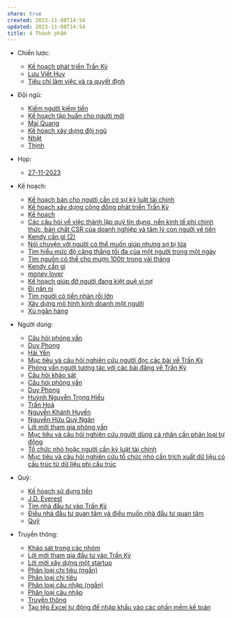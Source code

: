 ```yaml
---
share: true
created: 2023-11-08T14:54
updated: 2023-11-08T14:54
title: 4 Thành phẩm
---
```


- Chiến lược: 
    - [Kế hoạch phát triển Trấn Kỳ](./Chi%E1%BA%BFn%20l%C6%B0%E1%BB%A3c/K%E1%BA%BF%20ho%E1%BA%A1ch%20ph%C3%A1t%20tri%E1%BB%83n%20Tr%E1%BA%A5n%20K%E1%BB%B3.md)
    - [Lưu Viết Huy](L%C6%B0u%20Vi%E1%BA%BFt%20Huy.md)
    - [Tiêu chí làm việc và ra quyết định](./Chi%E1%BA%BFn%20l%C6%B0%E1%BB%A3c/Ti%C3%AAu%20ch%C3%AD%20l%C3%A0m%20vi%E1%BB%87c%20v%C3%A0%20ra%20quy%E1%BA%BFt%20%C4%91%E1%BB%8Bnh.md)

- Đội ngũ: 
    - [Kiếm người kiếm tiền](./%C4%90%E1%BB%99i%20ng%C5%A9/Ki%E1%BA%BFm%20ng%C6%B0%E1%BB%9Di%20ki%E1%BA%BFm%20ti%E1%BB%81n.md)
    - [Kế hoạch tập huấn cho người mới](./%C4%90%E1%BB%99i%20ng%C5%A9/K%E1%BA%BF%20ho%E1%BA%A1ch%20t%E1%BA%ADp%20hu%E1%BA%A5n%20cho%20ng%C6%B0%E1%BB%9Di%20m%E1%BB%9Bi.md)
    - [Mai Quang](./%C4%90%E1%BB%99i%20ng%C5%A9/Mai%20Quang.md)
    - [Kế hoạch xây dựng đội ngũ](./%C4%90%E1%BB%99i%20ng%C5%A9/K%E1%BA%BF%20ho%E1%BA%A1ch%20x%C3%A2y%20d%E1%BB%B1ng%20%C4%91%E1%BB%99i%20ng%C5%A9.md)
    - [Nhật](./%C4%90%E1%BB%99i%20ng%C5%A9/Nh%E1%BA%ADt.md)
    - [Thịnh](./%C4%90%E1%BB%99i%20ng%C5%A9/Th%E1%BB%8Bnh.md)

- Họp: 
    - [27-11-2023](./H%E1%BB%8Dp/27-11-2023.md)

- Kế hoạch: 
    - [Kế hoạch bán cho người cần có sự kỷ luật tài chính](./K%E1%BA%BF%20ho%E1%BA%A1ch/K%E1%BA%BF%20ho%E1%BA%A1ch%20t%E1%BA%A1o%20l%E1%BB%A3i%20nhu%E1%BA%ADn%20t%E1%BB%AB%20Tr%E1%BA%A5n%20K%E1%BB%B3/K%E1%BA%BF%20ho%E1%BA%A1ch%20b%C3%A1n%20cho%20ng%C6%B0%E1%BB%9Di%20c%E1%BA%A7n%20c%C3%B3%20s%E1%BB%B1%20k%E1%BB%B7%20lu%E1%BA%ADt%20t%C3%A0i%20ch%C3%ADnh.md)
    - [Kế hoạch xây dựng cộng đồng phát triển Trấn Kỳ](./K%E1%BA%BF%20ho%E1%BA%A1ch/K%E1%BA%BF%20ho%E1%BA%A1ch%20x%C3%A2y%20d%E1%BB%B1ng%20c%E1%BB%99ng%20%C4%91%E1%BB%93ng%20ph%C3%A1t%20tri%E1%BB%83n%20Tr%E1%BA%A5n%20K%E1%BB%B3.md)
    - [Kế hoạch](./K%E1%BA%BF%20ho%E1%BA%A1ch/index.md)
    - [Các câu hỏi về việc thành lập quỹ tín dụng, nền kinh tế phi chính thức, bản chất CSR của doanh nghiệp và tâm lý con người về tiền](./K%E1%BA%BF%20ho%E1%BA%A1ch/K%E1%BA%BF%20ho%E1%BA%A1ch%20gi%C3%BAp%20%C4%91%E1%BB%A1%20ng%C6%B0%E1%BB%9Di%20%C4%91ang%20ki%E1%BB%87t%20qu%E1%BB%87%20v%C3%AC%20n%E1%BB%A3/C%C3%A1c%20c%C3%A2u%20h%E1%BB%8Fi%20v%E1%BB%81%20vi%E1%BB%87c%20th%C3%A0nh%20l%E1%BA%ADp%20qu%E1%BB%B9%20t%C3%ADn%20d%E1%BB%A5ng,%20n%E1%BB%81n%20kinh%20t%E1%BA%BF%20phi%20ch%C3%ADnh%20th%E1%BB%A9c,%20b%E1%BA%A3n%20ch%E1%BA%A5t%20CSR%20c%E1%BB%A7a%20doanh%20nghi%E1%BB%87p%20v%C3%A0%20t%C3%A2m%20l%C3%BD%20con%20ng%C6%B0%E1%BB%9Di%20v%E1%BB%81%20ti%E1%BB%81n.md)
    - [Kendy cần gì (2)](./K%E1%BA%BF%20ho%E1%BA%A1ch/K%E1%BA%BF%20ho%E1%BA%A1ch%20gi%C3%BAp%20%C4%91%E1%BB%A1%20ng%C6%B0%E1%BB%9Di%20%C4%91ang%20ki%E1%BB%87t%20qu%E1%BB%87%20v%C3%AC%20n%E1%BB%A3/Kendy%20c%E1%BA%A7n%20g%C3%AC%20(2).md)
    - [Nói chuyện với người có thể muốn giúp nhưng sợ bị lừa](./K%E1%BA%BF%20ho%E1%BA%A1ch/K%E1%BA%BF%20ho%E1%BA%A1ch%20gi%C3%BAp%20%C4%91%E1%BB%A1%20ng%C6%B0%E1%BB%9Di%20%C4%91ang%20ki%E1%BB%87t%20qu%E1%BB%87%20v%C3%AC%20n%E1%BB%A3/N%C3%B3i%20chuy%E1%BB%87n%20v%E1%BB%9Bi%20ng%C6%B0%E1%BB%9Di%20c%C3%B3%20th%E1%BB%83%20mu%E1%BB%91n%20gi%C3%BAp%20nh%C6%B0ng%20s%E1%BB%A3%20b%E1%BB%8B%20l%E1%BB%ABa.md)
    - [Tìm hiểu mức độ căng thẳng tối đa của một người trong một ngày](./K%E1%BA%BF%20ho%E1%BA%A1ch/K%E1%BA%BF%20ho%E1%BA%A1ch%20gi%C3%BAp%20%C4%91%E1%BB%A1%20ng%C6%B0%E1%BB%9Di%20%C4%91ang%20ki%E1%BB%87t%20qu%E1%BB%87%20v%C3%AC%20n%E1%BB%A3/T%C3%ACm%20hi%E1%BB%83u%20m%E1%BB%A9c%20%C4%91%E1%BB%99%20c%C4%83ng%20th%E1%BA%B3ng%20t%E1%BB%91i%20%C4%91a%20c%E1%BB%A7a%20m%E1%BB%99t%20ng%C6%B0%E1%BB%9Di%20trong%20m%E1%BB%99t%20ng%C3%A0y.md)
    - [Tìm nguồn có thể cho mượn 100tr trong vài tháng](./K%E1%BA%BF%20ho%E1%BA%A1ch/K%E1%BA%BF%20ho%E1%BA%A1ch%20gi%C3%BAp%20%C4%91%E1%BB%A1%20ng%C6%B0%E1%BB%9Di%20%C4%91ang%20ki%E1%BB%87t%20qu%E1%BB%87%20v%C3%AC%20n%E1%BB%A3/T%C3%ACm%20ngu%E1%BB%93n%20c%C3%B3%20th%E1%BB%83%20cho%20m%C6%B0%E1%BB%A3n%20100tr%20trong%20v%C3%A0i%20th%C3%A1ng.md)
    - [Kendy cần gì](./K%E1%BA%BF%20ho%E1%BA%A1ch/K%E1%BA%BF%20ho%E1%BA%A1ch%20gi%C3%BAp%20%C4%91%E1%BB%A1%20ng%C6%B0%E1%BB%9Di%20%C4%91ang%20ki%E1%BB%87t%20qu%E1%BB%87%20v%C3%AC%20n%E1%BB%A3/Kendy%20c%E1%BA%A7n%20g%C3%AC.md)
    - [money lover](./K%E1%BA%BF%20ho%E1%BA%A1ch/K%E1%BA%BF%20ho%E1%BA%A1ch%20gi%C3%BAp%20%C4%91%E1%BB%A1%20ng%C6%B0%E1%BB%9Di%20%C4%91ang%20ki%E1%BB%87t%20qu%E1%BB%87%20v%C3%AC%20n%E1%BB%A3/money%20lover.md)
    - [Kế hoạch giúp đỡ người đang kiệt quệ vì nợ](./K%E1%BA%BF%20ho%E1%BA%A1ch/K%E1%BA%BF%20ho%E1%BA%A1ch%20gi%C3%BAp%20%C4%91%E1%BB%A1%20ng%C6%B0%E1%BB%9Di%20%C4%91ang%20ki%E1%BB%87t%20qu%E1%BB%87%20v%C3%AC%20n%E1%BB%A3/index.md)
    - [Đi năn nỉ](./K%E1%BA%BF%20ho%E1%BA%A1ch/K%E1%BA%BF%20ho%E1%BA%A1ch%20gi%C3%BAp%20%C4%91%E1%BB%A1%20ng%C6%B0%E1%BB%9Di%20%C4%91ang%20ki%E1%BB%87t%20qu%E1%BB%87%20v%C3%AC%20n%E1%BB%A3/%C4%90i%20n%C4%83n%20n%E1%BB%89.md)
    - [Tìm người có tiền nhàn rỗi lớn](./K%E1%BA%BF%20ho%E1%BA%A1ch/K%E1%BA%BF%20ho%E1%BA%A1ch%20gi%C3%BAp%20%C4%91%E1%BB%A1%20ng%C6%B0%E1%BB%9Di%20%C4%91ang%20ki%E1%BB%87t%20qu%E1%BB%87%20v%C3%AC%20n%E1%BB%A3/T%C3%ACm%20ng%C6%B0%E1%BB%9Di%20c%C3%B3%20ti%E1%BB%81n%20nh%C3%A0n%20r%E1%BB%97i%20l%E1%BB%9Bn.md)
    - [Xây dựng mô hình kinh doanh một người](./K%E1%BA%BF%20ho%E1%BA%A1ch/K%E1%BA%BF%20ho%E1%BA%A1ch%20gi%C3%BAp%20%C4%91%E1%BB%A1%20ng%C6%B0%E1%BB%9Di%20%C4%91ang%20ki%E1%BB%87t%20qu%E1%BB%87%20v%C3%AC%20n%E1%BB%A3/X%C3%A2y%20d%E1%BB%B1ng%20m%C3%B4%20h%C3%ACnh%20kinh%20doanh%20m%E1%BB%99t%20ng%C6%B0%E1%BB%9Di.md)
    - [Xù ngân hàng](./K%E1%BA%BF%20ho%E1%BA%A1ch/K%E1%BA%BF%20ho%E1%BA%A1ch%20gi%C3%BAp%20%C4%91%E1%BB%A1%20ng%C6%B0%E1%BB%9Di%20%C4%91ang%20ki%E1%BB%87t%20qu%E1%BB%87%20v%C3%AC%20n%E1%BB%A3/X%C3%B9%20ng%C3%A2n%20h%C3%A0ng.md)

- Người dùng: 
    - [Câu hỏi phỏng vấn](./Ng%C6%B0%E1%BB%9Di%20d%C3%B9ng/Ng%C6%B0%E1%BB%9Di%20d%C3%B9ng%20c%C3%A1%20nh%C3%A2n/S%E1%BB%B1%20ti%E1%BA%BFp%20nh%E1%BA%ADn%20v%E1%BB%9Bi%20c%C3%A1c%20b%C3%A0i%20vi%E1%BA%BFt/C%C3%A2u%20h%E1%BB%8Fi%20ph%E1%BB%8Fng%20v%E1%BA%A5n.md)
    - [Duy Phong](./Ng%C6%B0%E1%BB%9Di%20d%C3%B9ng/Ng%C6%B0%E1%BB%9Di%20d%C3%B9ng%20c%C3%A1%20nh%C3%A2n/S%E1%BB%B1%20ti%E1%BA%BFp%20nh%E1%BA%ADn%20v%E1%BB%9Bi%20c%C3%A1c%20b%C3%A0i%20vi%E1%BA%BFt/K%E1%BA%BFt%20qu%E1%BA%A3/Duy%20Phong.md)
    - [Hải Yến](./Ng%C6%B0%E1%BB%9Di%20d%C3%B9ng/Ng%C6%B0%E1%BB%9Di%20d%C3%B9ng%20c%C3%A1%20nh%C3%A2n/S%E1%BB%B1%20ti%E1%BA%BFp%20nh%E1%BA%ADn%20v%E1%BB%9Bi%20c%C3%A1c%20b%C3%A0i%20vi%E1%BA%BFt/K%E1%BA%BFt%20qu%E1%BA%A3/H%E1%BA%A3i%20Y%E1%BA%BFn.md)
    - [Mục tiêu và câu hỏi nghiên cứu người đọc các bài về Trấn Kỳ](./Ng%C6%B0%E1%BB%9Di%20d%C3%B9ng/Ng%C6%B0%E1%BB%9Di%20d%C3%B9ng%20c%C3%A1%20nh%C3%A2n/S%E1%BB%B1%20ti%E1%BA%BFp%20nh%E1%BA%ADn%20v%E1%BB%9Bi%20c%C3%A1c%20b%C3%A0i%20vi%E1%BA%BFt/M%E1%BB%A5c%20ti%C3%AAu%20v%C3%A0%20c%C3%A2u%20h%E1%BB%8Fi%20nghi%C3%AAn%20c%E1%BB%A9u%20ng%C6%B0%E1%BB%9Di%20%C4%91%E1%BB%8Dc%20c%C3%A1c%20b%C3%A0i%20v%E1%BB%81%20Tr%E1%BA%A5n%20K%E1%BB%B3.md)
    - [Phỏng vấn người tương tác với các bài đăng về Trấn Kỳ](./Ng%C6%B0%E1%BB%9Di%20d%C3%B9ng/Ng%C6%B0%E1%BB%9Di%20d%C3%B9ng%20c%C3%A1%20nh%C3%A2n/S%E1%BB%B1%20ti%E1%BA%BFp%20nh%E1%BA%ADn%20v%E1%BB%9Bi%20c%C3%A1c%20b%C3%A0i%20vi%E1%BA%BFt/Ph%E1%BB%8Fng%20v%E1%BA%A5n%20ng%C6%B0%E1%BB%9Di%20t%C6%B0%C6%A1ng%20t%C3%A1c%20v%E1%BB%9Bi%20c%C3%A1c%20b%C3%A0i%20%C4%91%C4%83ng%20v%E1%BB%81%20Tr%E1%BA%A5n%20K%E1%BB%B3.md)
    - [Câu hỏi khảo sát](./Ng%C6%B0%E1%BB%9Di%20d%C3%B9ng/Ng%C6%B0%E1%BB%9Di%20d%C3%B9ng%20c%C3%A1%20nh%C3%A2n/Nhu%20c%E1%BA%A7u%20ph%C3%A2n%20lo%E1%BA%A1i%20t%E1%BB%B1%20%C4%91%E1%BB%99ng/C%C3%A2u%20h%E1%BB%8Fi%20kh%E1%BA%A3o%20s%C3%A1t.md)
    - [Câu hỏi phỏng vấn](./Ng%C6%B0%E1%BB%9Di%20d%C3%B9ng/Ng%C6%B0%E1%BB%9Di%20d%C3%B9ng%20c%C3%A1%20nh%C3%A2n/Nhu%20c%E1%BA%A7u%20ph%C3%A2n%20lo%E1%BA%A1i%20t%E1%BB%B1%20%C4%91%E1%BB%99ng/C%C3%A2u%20h%E1%BB%8Fi%20ph%E1%BB%8Fng%20v%E1%BA%A5n.md)
    - [Duy Phong](./Ng%C6%B0%E1%BB%9Di%20d%C3%B9ng/Ng%C6%B0%E1%BB%9Di%20d%C3%B9ng%20c%C3%A1%20nh%C3%A2n/Nhu%20c%E1%BA%A7u%20ph%C3%A2n%20lo%E1%BA%A1i%20t%E1%BB%B1%20%C4%91%E1%BB%99ng/K%E1%BA%BFt%20qu%E1%BA%A3/Duy%20Phong.md)
    - [Huỳnh Nguyễn Trọng Hiếu](Hu%E1%BB%B3nh%20Nguy%E1%BB%85n%20Tr%E1%BB%8Dng%20Hi%E1%BA%BFu.md)
    - [Trần Hoà](./Ng%C6%B0%E1%BB%9Di%20d%C3%B9ng/Ng%C6%B0%E1%BB%9Di%20d%C3%B9ng%20c%C3%A1%20nh%C3%A2n/Nhu%20c%E1%BA%A7u%20ph%C3%A2n%20lo%E1%BA%A1i%20t%E1%BB%B1%20%C4%91%E1%BB%99ng/K%E1%BA%BFt%20qu%E1%BA%A3/Tr%E1%BA%A7n%20Ho%C3%A0.md)
    - [Nguyễn Khánh Huyền](./Ng%C6%B0%E1%BB%9Di%20d%C3%B9ng/Ng%C6%B0%E1%BB%9Di%20d%C3%B9ng%20c%C3%A1%20nh%C3%A2n/Nhu%20c%E1%BA%A7u%20ph%C3%A2n%20lo%E1%BA%A1i%20t%E1%BB%B1%20%C4%91%E1%BB%99ng/K%E1%BA%BFt%20qu%E1%BA%A3/Nguy%E1%BB%85n%20Kh%C3%A1nh%20Huy%E1%BB%81n.md)
    - [Nguyễn Hữu Quý Ngân](./Ng%C6%B0%E1%BB%9Di%20d%C3%B9ng/Ng%C6%B0%E1%BB%9Di%20d%C3%B9ng%20c%C3%A1%20nh%C3%A2n/Nhu%20c%E1%BA%A7u%20ph%C3%A2n%20lo%E1%BA%A1i%20t%E1%BB%B1%20%C4%91%E1%BB%99ng/K%E1%BA%BFt%20qu%E1%BA%A3/Nguy%E1%BB%85n%20H%E1%BB%AFu%20Qu%C3%BD%20Ng%C3%A2n.md)
    - [Lời mời tham gia phỏng vấn](./Ng%C6%B0%E1%BB%9Di%20d%C3%B9ng/Ng%C6%B0%E1%BB%9Di%20d%C3%B9ng%20c%C3%A1%20nh%C3%A2n/Nhu%20c%E1%BA%A7u%20ph%C3%A2n%20lo%E1%BA%A1i%20t%E1%BB%B1%20%C4%91%E1%BB%99ng/L%E1%BB%9Di%20m%E1%BB%9Di%20tham%20gia%20ph%E1%BB%8Fng%20v%E1%BA%A5n.md)
    - [Mục tiêu và câu hỏi nghiên cứu người dùng cá nhân cần phân loại tự động](./Ng%C6%B0%E1%BB%9Di%20d%C3%B9ng/Ng%C6%B0%E1%BB%9Di%20d%C3%B9ng%20c%C3%A1%20nh%C3%A2n/Nhu%20c%E1%BA%A7u%20ph%C3%A2n%20lo%E1%BA%A1i%20t%E1%BB%B1%20%C4%91%E1%BB%99ng/M%E1%BB%A5c%20ti%C3%AAu%20v%C3%A0%20c%C3%A2u%20h%E1%BB%8Fi%20nghi%C3%AAn%20c%E1%BB%A9u%20ng%C6%B0%E1%BB%9Di%20d%C3%B9ng%20c%C3%A1%20nh%C3%A2n%20c%E1%BA%A7n%20ph%C3%A2n%20lo%E1%BA%A1i%20t%E1%BB%B1%20%C4%91%E1%BB%99ng.md)
    - [Tổ chức nhỏ hoặc người cần kỷ luật tài chính](./Ng%C6%B0%E1%BB%9Di%20d%C3%B9ng/Ng%C6%B0%E1%BB%9Di%20d%C3%B9ng%20c%C3%A1%20nh%C3%A2n/T%E1%BB%95%20ch%E1%BB%A9c%20nh%E1%BB%8F%20ho%E1%BA%B7c%20ng%C6%B0%E1%BB%9Di%20c%E1%BA%A7n%20k%E1%BB%B7%20lu%E1%BA%ADt%20t%C3%A0i%20ch%C3%ADnh.md)
    - [Mục tiêu và câu hỏi nghiên cứu tổ chức nhỏ cần trích xuất dữ liệu có cấu trúc từ dữ liệu phi cấu trúc](./Ng%C6%B0%E1%BB%9Di%20d%C3%B9ng/T%E1%BB%95%20ch%E1%BB%A9c%20nh%E1%BB%8F/M%E1%BB%A5c%20ti%C3%AAu%20v%C3%A0%20c%C3%A2u%20h%E1%BB%8Fi%20nghi%C3%AAn%20c%E1%BB%A9u%20t%E1%BB%95%20ch%E1%BB%A9c%20nh%E1%BB%8F%20c%E1%BA%A7n%20tr%C3%ADch%20xu%E1%BA%A5t%20d%E1%BB%AF%20li%E1%BB%87u%20c%C3%B3%20c%E1%BA%A5u%20tr%C3%BAc%20t%E1%BB%AB%20d%E1%BB%AF%20li%E1%BB%87u%20phi%20c%E1%BA%A5u%20tr%C3%BAc.md)

- Quỹ: 
    - [Kế hoạch sử dụng tiền](./Qu%E1%BB%B9/K%E1%BA%BF%20ho%E1%BA%A1ch%20s%E1%BB%AD%20d%E1%BB%A5ng%20ti%E1%BB%81n.md)
    - [J.D. Everest](./Qu%E1%BB%B9/Nh%C3%A0%20%C4%91%E1%BA%A7u%20t%C6%B0/J.D.%20Everest.md)
    - [Tìm nhà đầu tư vào Trấn Kỳ](./Qu%E1%BB%B9/Nh%C3%A0%20%C4%91%E1%BA%A7u%20t%C6%B0/T%C3%ACm%20nh%C3%A0%20%C4%91%E1%BA%A7u%20t%C6%B0%20v%C3%A0o%20Tr%E1%BA%A5n%20K%E1%BB%B3.md)
    - [Điều nhà đầu tư quan tâm và điều muốn nhà đầu tư quan tâm](./Qu%E1%BB%B9/%C4%90i%E1%BB%81u%20nh%C3%A0%20%C4%91%E1%BA%A7u%20t%C6%B0%20quan%20t%C3%A2m%20v%C3%A0%20%C4%91i%E1%BB%81u%20mu%E1%BB%91n%20nh%C3%A0%20%C4%91%E1%BA%A7u%20t%C6%B0%20quan%20t%C3%A2m.md)
    - [Quỹ](./Qu%E1%BB%B9/index.md)

- Truyền thông: 
    - [Khảo sát trong các nhóm](./Truy%E1%BB%81n%20th%C3%B4ng/Kh%E1%BA%A3o%20s%C3%A1t%20trong%20c%C3%A1c%20nh%C3%B3m.md)
    - [Lời mời tham gia đầu tư vào Trấn Kỳ](./Truy%E1%BB%81n%20th%C3%B4ng/L%E1%BB%9Di%20m%E1%BB%9Di%20tham%20gia%20%C4%91%E1%BA%A7u%20t%C6%B0%20v%C3%A0o%20Tr%E1%BA%A5n%20K%E1%BB%B3.md)
    - [Lời mời xây dựng một startup](./Truy%E1%BB%81n%20th%C3%B4ng/L%E1%BB%9Di%20m%E1%BB%9Di%20x%C3%A2y%20d%E1%BB%B1ng%20m%E1%BB%99t%20startup.md)
    - [Phân loại chi tiêu (ngắn)](./Truy%E1%BB%81n%20th%C3%B4ng/Ph%C3%A2n%20lo%E1%BA%A1i%20chi%20ti%C3%AAu%20(ng%E1%BA%AFn).md)
    - [Phân loại chi tiêu](./Truy%E1%BB%81n%20th%C3%B4ng/Ph%C3%A2n%20lo%E1%BA%A1i%20chi%20ti%C3%AAu.md)
    - [Phân loại câu nhập (ngắn)](./Truy%E1%BB%81n%20th%C3%B4ng/Ph%C3%A2n%20lo%E1%BA%A1i%20c%C3%A2u%20nh%E1%BA%ADp%20(ng%E1%BA%AFn).md)
    - [Phân loại câu nhập](./Truy%E1%BB%81n%20th%C3%B4ng/Ph%C3%A2n%20lo%E1%BA%A1i%20c%C3%A2u%20nh%E1%BA%ADp.md)
    - [Truyền thông](./Truy%E1%BB%81n%20th%C3%B4ng/index.md)
    - [Tạo tệp Excel tự động để nhập khẩu vào các phần mềm kế toán](./Truy%E1%BB%81n%20th%C3%B4ng/T%E1%BA%A1o%20t%E1%BB%87p%20Excel%20t%E1%BB%B1%20%C4%91%E1%BB%99ng%20%C4%91%E1%BB%83%20nh%E1%BA%ADp%20kh%E1%BA%A9u%20v%C3%A0o%20c%C3%A1c%20ph%E1%BA%A7n%20m%E1%BB%81m%20k%E1%BA%BF%20to%C3%A1n.md)

